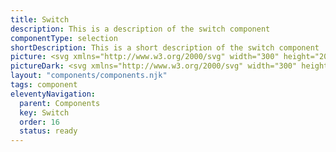```yaml
---
title: Switch
description: This is a description of the switch component
componentType: selection
shortDescription: This is a short description of the switch component
picture: <svg xmlns="http://www.w3.org/2000/svg" width="300" height="200" fill="none"><path fill="#36F" d="M166.089 86.5928h-32.177c-8.886 0-16.089 7.2031-16.089 16.0882 0 8.886 7.203 16.089 16.089 16.089h32.177c8.886 0 16.089-7.203 16.089-16.089 0-8.8851-7.203-16.0882-16.089-16.0882Z"/><path fill="#fff" d="M133.911 89.2744c-7.404 0-13.407 6.0026-13.407 13.4076 0 7.404 6.003 13.407 13.407 13.407 7.405 0 13.407-6.003 13.407-13.407 0-7.405-6.002-13.4076-13.407-13.4076Z"/><path fill="#222" d="m138.719 98.8645-3.771 3.7705 3.74 3.74c.314.282.314.754 0 1.037-.283.314-.754.314-1.037 0l-3.771-3.74-3.739 3.74c-.283.314-.754.314-1.037 0-.314-.283-.314-.755 0-1.069l3.739-3.739-3.739-3.7395c-.314-.2828-.314-.7542 0-1.0684.283-.2828.754-.2828 1.068 0l3.74 3.7709 3.739-3.7395c.283-.3142.754-.3142 1.068 0 .283.2828.283.7542 0 1.037Z"/></svg>
pictureDark: <svg xmlns="http://www.w3.org/2000/svg" width="300" height="200" fill="none"><path fill="#5985FF" d="M166.089 86.5928h-32.177c-8.886 0-16.089 7.2031-16.089 16.0882 0 8.886 7.203 16.089 16.089 16.089h32.177c8.886 0 16.089-7.203 16.089-16.089 0-8.8851-7.203-16.0882-16.089-16.0882Z"/><path fill="#262626" d="M133.911 89.2744c-7.404 0-13.407 6.0026-13.407 13.4076 0 7.404 6.003 13.407 13.407 13.407 7.405 0 13.407-6.003 13.407-13.407 0-7.405-6.002-13.4076-13.407-13.4076Z"/><path fill="#F4F4F4" d="m138.719 98.8645-3.771 3.7705 3.74 3.74c.314.282.314.754 0 1.037-.283.314-.754.314-1.037 0l-3.771-3.74-3.739 3.74c-.283.314-.754.314-1.037 0-.314-.283-.314-.755 0-1.069l3.739-3.739-3.739-3.7395c-.314-.2828-.314-.7542 0-1.0684.283-.2828.754-.2828 1.068 0l3.74 3.7709 3.739-3.7395c.283-.3142.754-.3142 1.068 0 .283.2828.283.7542 0 1.037Z"/></svg>
layout: "components/components.njk"
tags: component
eleventyNavigation:
  parent: Components
  key: Switch
  order: 16
  status: ready
---
```

